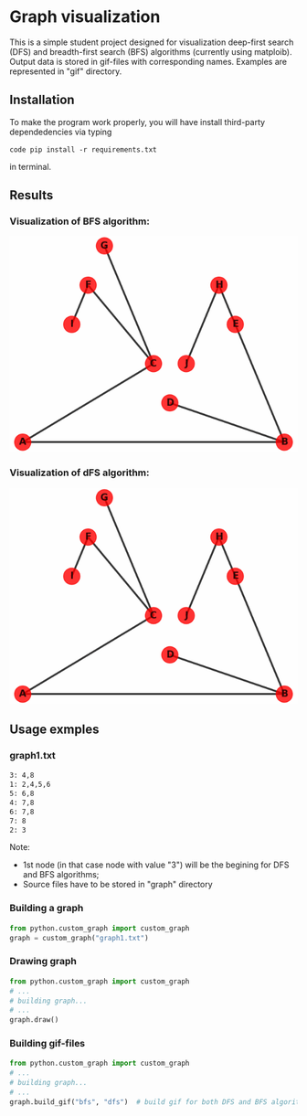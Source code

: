 # Graph visualization

This is a simple student project designed for visualization deep-first search (DFS) and breadth-first search (BFS) algorithms (currently using matploib). Output data is stored in gif-files with corresponding names. Examples are represented in "gif" directory.


## Installation

To make the program work properly, you will have install third-party dependedencies via typing  
```  
code pip install -r requirements.txt  
```  
in terminal.


## Results

### Visualization of BFS algorithm:
![alt-текст](https://github.com/Drusiand/SPbSTU-2021-GraphVisualization/blob/main/gif/graph3_bfs.gif)

### Visualization of dFS algorithm:
![alt-текст](https://github.com/Drusiand/SPbSTU-2021-GraphVisualization/blob/main/gif/graph3_dfs.gif)


## Usage exmples
### graph1.txt
```
3: 4,8
1: 2,4,5,6
5: 6,8
4: 7,8
6: 7,8
7: 8
2: 3

```
Note:  
- 1st node (in that case node with value "3") will be the begining for DFS and BFS algorithms;  
- Source files have to be stored in "graph" directory


### Building a graph
```python
from python.custom_graph import custom_graph
graph = custom_graph("graph1.txt")
```

### Drawing graph
```python
from python.custom_graph import custom_graph
# ...
# building graph...
# ...
graph.draw()
```

### Building gif-files
```python
from python.custom_graph import custom_graph
# ...
# building graph...
# ...
graph.build_gif("bfs", "dfs")  # build gif for both DFS and BFS algorithms
```
